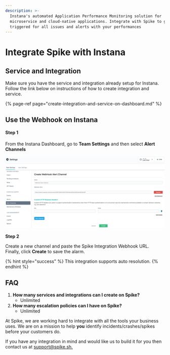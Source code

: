 ```yaml
---
description: >-
  Instana's automated Application Performance Monitoring solution for
  microservice and cloud-native applications. Integrate with Spike to get
  triggered for all issues and alerts with your performances
---
```


# Integrate Spike with Instana

## Service and Integration <a id="service-and-integration"></a>

Make sure you have the service and integration already setup for Instana. Follow the link below on instructions of how to create integration and service.

{% page-ref page="create-integration-and-service-on-dashboard.md" %}

## Use the Webhook on Instana

#### **Step 1**

From the Instana Dashboard, go to **Team Settings** and then select **Alert Channels**

![Instana Webhook Channel](../.gitbook/assets/webhook-1.png)

**Step 2**

Create a new channel and paste the Spike Integration Webhook URL. Finally, click **Create** to save the alarm.

{% hint style="success" %}
This integration supports auto resolution.
{% endhint %}





## FAQ

1. **How many services and integrations can I create on Spike?**
   * Unlimited
2. **How many escalation policies can I have on Spike?**
   * Unlimited

At Spike, we are working hard to integrate with all the tools your business uses. We are on a mission to help **you** identify incidents/crashes/spikes before your customers do.

If you have any integration in mind and would like us to build it for you then contact us at [support@spike.sh.](mailto:support@spike.sh)

